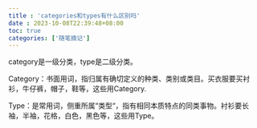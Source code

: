 ```yaml
---
title : 'categories和types有什么区别吗'
date : 2023-10-08T22:39:48+08:00
toc: true
categories: ['随笔摘记']
---
```

category是一级分类，type是二级分类。

Category：书面用词，指归属有确切定义的种类、类别或类目。买衣服要买衬衫，牛仔裤，帽子，鞋等，这些用Category.

Type：是常用词，侧重所属“类型“，指有相同本质特点的同类事物。衬衫要长袖，半袖，花格，白色，黑色等，这些用Type。
